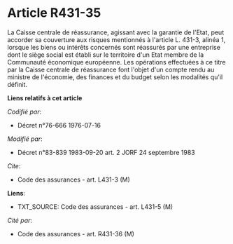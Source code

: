 # Article R431-35

La Caisse centrale de réassurance, agissant avec la garantie de l'Etat, peut accorder sa couverture aux risques mentionnés à
l'article L. 431-3, alinéa 1, lorsque les biens ou intérêts concernés sont réassurés par une entreprise dont le siège social
est établi sur le territoire d'un Etat membre de la Communauté économique européenne. Les opérations effectuées à ce titre
par la Caisse centrale de réassurance font l'objet d'un compte rendu au ministre de l'économie, des finances et du budget
selon les modalités qu'il définit.

**Liens relatifs à cet article**

_Codifié par_:

  - Décret n°76-666 1976-07-16

_Modifié par_:

  - Décret n°83-839 1983-09-20 art. 2 JORF 24 septembre 1983

_Cite_:

  - Code des assurances - art. L431-3 (M)

**Liens**:

  - TXT_SOURCE: Code des assurances - art. L431-5 (M)

_Cité par_:

  - Code des assurances - art. R431-36 (M)
